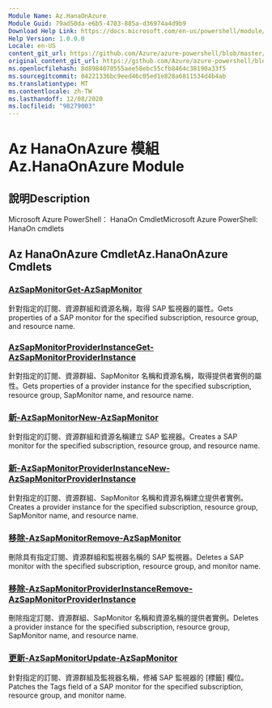 ```yaml
---
Module Name: Az.HanaOnAzure
Module Guid: 79ad50da-e6b5-4703-885a-d36974a4d9b9
Download Help Link: https://docs.microsoft.com/en-us/powershell/module/az.hanaonazure
Help Version: 1.0.0.0
Locale: en-US
content_git_url: https://github.com/Azure/azure-powershell/blob/master/src/HanaOnAzure/help/Az.HanaOnAzure.md
original_content_git_url: https://github.com/Azure/azure-powershell/blob/master/src/HanaOnAzure/help/Az.HanaOnAzure.md
ms.openlocfilehash: 8d8984070555aee58ebc55cfb8464c38190a33f5
ms.sourcegitcommit: 04221336bc9eed46c05ed1e828a6811534d4b4ab
ms.translationtype: MT
ms.contentlocale: zh-TW
ms.lasthandoff: 12/08/2020
ms.locfileid: "98279003"
---
```

# <span data-ttu-id="d8523-101">Az HanaOnAzure 模組</span><span class="sxs-lookup"><span data-stu-id="d8523-101">Az.HanaOnAzure Module</span></span>
## <span data-ttu-id="d8523-102">說明</span><span class="sxs-lookup"><span data-stu-id="d8523-102">Description</span></span>
<span data-ttu-id="d8523-103">Microsoft Azure PowerShell： HanaOn Cmdlet</span><span class="sxs-lookup"><span data-stu-id="d8523-103">Microsoft Azure PowerShell: HanaOn cmdlets</span></span>

## <span data-ttu-id="d8523-104">Az HanaOnAzure Cmdlet</span><span class="sxs-lookup"><span data-stu-id="d8523-104">Az.HanaOnAzure Cmdlets</span></span>
### [<span data-ttu-id="d8523-105">AzSapMonitor</span><span class="sxs-lookup"><span data-stu-id="d8523-105">Get-AzSapMonitor</span></span>](Get-AzSapMonitor.md)
<span data-ttu-id="d8523-106">針對指定的訂閱、資源群組和資源名稱，取得 SAP 監視器的屬性。</span><span class="sxs-lookup"><span data-stu-id="d8523-106">Gets properties of a SAP monitor for the specified subscription, resource group, and resource name.</span></span>

### [<span data-ttu-id="d8523-107">AzSapMonitorProviderInstance</span><span class="sxs-lookup"><span data-stu-id="d8523-107">Get-AzSapMonitorProviderInstance</span></span>](Get-AzSapMonitorProviderInstance.md)
<span data-ttu-id="d8523-108">針對指定的訂閱、資源群組、SapMonitor 名稱和資源名稱，取得提供者實例的屬性。</span><span class="sxs-lookup"><span data-stu-id="d8523-108">Gets properties of a provider instance for the specified subscription, resource group, SapMonitor name, and resource name.</span></span>

### [<span data-ttu-id="d8523-109">新-AzSapMonitor</span><span class="sxs-lookup"><span data-stu-id="d8523-109">New-AzSapMonitor</span></span>](New-AzSapMonitor.md)
<span data-ttu-id="d8523-110">針對指定的訂閱、資源群組和資源名稱建立 SAP 監視器。</span><span class="sxs-lookup"><span data-stu-id="d8523-110">Creates a SAP monitor for the specified subscription, resource group, and resource name.</span></span>

### [<span data-ttu-id="d8523-111">新-AzSapMonitorProviderInstance</span><span class="sxs-lookup"><span data-stu-id="d8523-111">New-AzSapMonitorProviderInstance</span></span>](New-AzSapMonitorProviderInstance.md)
<span data-ttu-id="d8523-112">針對指定的訂閱、資源群組、SapMonitor 名稱和資源名稱建立提供者實例。</span><span class="sxs-lookup"><span data-stu-id="d8523-112">Creates a provider instance for the specified subscription, resource group, SapMonitor name, and resource name.</span></span>

### [<span data-ttu-id="d8523-113">移除-AzSapMonitor</span><span class="sxs-lookup"><span data-stu-id="d8523-113">Remove-AzSapMonitor</span></span>](Remove-AzSapMonitor.md)
<span data-ttu-id="d8523-114">刪除具有指定訂閱、資源群組和監視器名稱的 SAP 監視器。</span><span class="sxs-lookup"><span data-stu-id="d8523-114">Deletes a SAP monitor with the specified subscription, resource group, and monitor name.</span></span>

### [<span data-ttu-id="d8523-115">移除-AzSapMonitorProviderInstance</span><span class="sxs-lookup"><span data-stu-id="d8523-115">Remove-AzSapMonitorProviderInstance</span></span>](Remove-AzSapMonitorProviderInstance.md)
<span data-ttu-id="d8523-116">刪除指定訂閱、資源群組、SapMonitor 名稱和資源名稱的提供者實例。</span><span class="sxs-lookup"><span data-stu-id="d8523-116">Deletes a provider instance for the specified subscription, resource group, SapMonitor name, and resource name.</span></span>

### [<span data-ttu-id="d8523-117">更新-AzSapMonitor</span><span class="sxs-lookup"><span data-stu-id="d8523-117">Update-AzSapMonitor</span></span>](Update-AzSapMonitor.md)
<span data-ttu-id="d8523-118">針對指定的訂閱、資源群組及監視器名稱，修補 SAP 監視器的 [標籤] 欄位。</span><span class="sxs-lookup"><span data-stu-id="d8523-118">Patches the Tags field of a SAP monitor for the specified subscription, resource group, and monitor name.</span></span>

